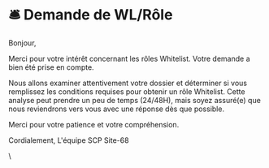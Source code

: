 # 🛎️ Demande de WL/Rôle

Bonjour,



Merci pour votre intérêt concernant les rôles Whitelist. Votre demande a bien été prise en compte.



Nous allons examiner attentivement votre dossier et déterminer si vous remplissez les conditions requises pour obtenir un rôle Whitelist. Cette analyse peut prendre un peu de temps (24/48H), mais soyez assuré(e) que nous reviendrons vers vous avec une réponse dès que possible.



Merci pour votre patience et votre compréhension.



Cordialement, L'équipe SCP Site-68

\
